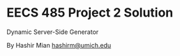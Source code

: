 EECS 485 Project 2 Solution
===========================
Dynamic Server-Side Generator

By Hashir Mian <hashirm@umich.edu>